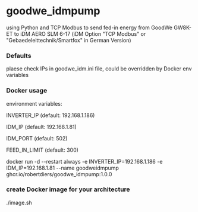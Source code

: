 # goodwe_idmpump
using Python and TCP Modbus to send fed-in energy from GoodWe GW8K-ET to iDM AERO SLM 6-17
(iDM Option "TCP Modbus" or "Gebaedeleittechnik/Smartfox" in German Version)

### Defaults
plaese check IPs in goodwe_idm.ini file, could be overridden by Docker env variables

### Docker usage

environment variables:

INVERTER_IP (default: 192.168.1.186)

IDM_IP (default: 192.168.1.81)

IDM_PORT (default: 502)

FEED_IN_LIMIT (default: 300)

docker run -d --restart always -e INVERTER_IP=192.168.1.186 -e IDM_IP=192.168.1.81 --name goodweidmpump ghcr.io/robertdiers/goodwe_idmpump:1.0.0

### create Docker image for your architecture
./image.sh
